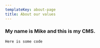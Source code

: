 ```yaml
---
templateKey: about-page
title: About our values
---
```

### My name is Mike and this is my CMS.

`Here is some code`
